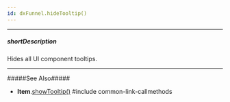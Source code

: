 ```yaml
---
id: dxFunnel.hideTooltip()
---
```

---
##### shortDescription
Hides all UI component tooltips.

---
#####See Also#####
- **Item**.[showTooltip()](/api-reference/10%20UI%20Components/dxFunnel/6%20Item/3%20Methods/showTooltip().md '/Documentation/ApiReference/UI_Components/dxFunnel/Item/Methods/#showTooltip')
#include common-link-callmethods